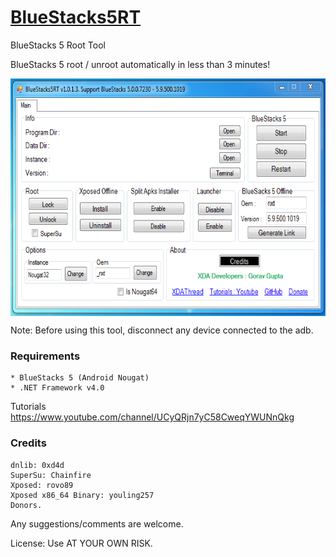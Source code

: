 [BlueStacks5RT](https://github.com/Modify24x7/BlueStacks5RT/)
================
BlueStacks 5 Root Tool

BlueStacks 5 root / unroot automatically in less than 3 minutes!

<section>
<p align="left">
<img src="https://raw.githubusercontent.com/Modify24x7/BlueStacks5RT/main/ART/hfgjfgjhfghf.PNG" alt="" height="380px" align="center" />
</p>
</section>

Note: Before using this tool, disconnect any device connected to the adb.

### Requirements
    * BlueStacks 5 (Android Nougat)
    * .NET Framework v4.0

Tutorials
https://www.youtube.com/channel/UCyQRjn7yC58CweqYWUNnQkg

### Credits
    dnlib: 0xd4d
    SuperSu: Chainfire
    Xposed: rovo89
    Xposed x86_64 Binary: youling257
    Donors.

Any suggestions/comments are welcome.

License: Use AT YOUR OWN RISK.
